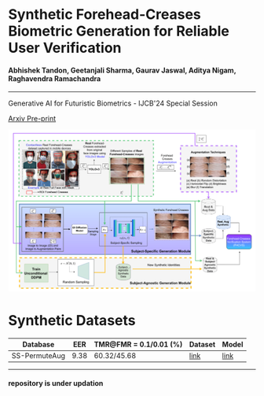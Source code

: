 # Synthetic Forehead-Creases Biometric Generation for Reliable User Verification 
#### Abhishek Tandon, Geetanjali Sharma, Gaurav Jaswal, Aditya Nigam, Raghavendra Ramachandra
--------
Generative AI for Futuristic Biometrics - IJCB'24 Special Session

[Arxiv Pre-print](https://arxiv.org/abs/2408.15693)

![main-figure](./imgs/main-figure.png)


# Synthetic Datasets

| Database | EER | TMR@FMR = 0.1/0.01 (%) | Dataset | Model |
|----------|----------|----------|----------|----------|
| SS-PermuteAug   | 9.38     | 60.32/45.68 |    [link](https://huggingface.co/datasets/abhi-td/synthetic-forehead-creases/tree/main/subject_specific_synthetic_datasets/ss-permute-aug)      |    [link](https://huggingface.co/abhi-td/synthetic-forehead-creases/tree/main/recognition/ss_permute_aug_adaface) |

----------
#### repository is under updation
